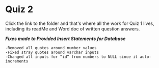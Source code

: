 # Quiz 2

 Click the link to the folder and that's where all the work for Quiz 1 lives, including its readMe and Word doc of written question answers. 


***Fixes made to Provided Insert Statements for Database***

    -Removed all quotes around number values
    -Fixed stray quotes around varchar inputs
    -Changed all inputs for “id” from numbers to NULL since it auto-increments
